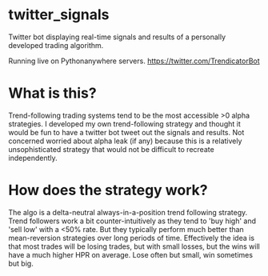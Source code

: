 # twitter_signals
Twitter bot displaying real-time signals and results of a personally developed trading algorithm.

Running live on Pythonanywhere servers. https://twitter.com/TrendicatorBot


# What is this?
Trend-following trading systems tend to be the most accessible >0 alpha strategies. I developed my own trend-following strategy and thought it would be fun to have a twitter bot tweet out the signals and results. Not concerned worried about alpha leak (if any) because this is a relatively unsophisticated strategy that would not be difficult to recreate independently.

# How does the strategy work?
The algo is a delta-neutral always-in-a-position trend following strategy. Trend followers work a bit counter-intuitively as they tend to 'buy high' and 'sell low' with a <50% rate. But they typically perform much better than mean-reversion strategies over long periods of time. Effectively the idea is that most trades will be losing trades, but with small losses, but the wins will have a much higher HPR on average. Lose often but small, win sometimes but big.

